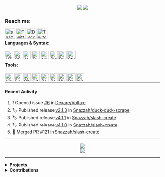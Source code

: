 <div align=center>

[![](https://snazzah.com/i/banner2.png)][website]
![](https://enb1p2fwazcr7bh.m.pipedream.net)
  
</div>

[website]: https://snazzah.com/
[twitter]: https://twitter.com/Snazzah
[discord]: https://snaz.in/discord
[twitch]: https://twitch.tv/SnazzahGuy


### Reach me:

[<img align="left" alt="snazzah.com" width="32px" src="https://api.iconify.design/bi:globe.svg?color=%23e84118&height=32" />][website]
[<img align="left" alt="Twitter" width="32px" src="https://api.iconify.design/simple-icons:twitter.svg?color=%23e84118&height=32" />][twitter]
[<img align="left" alt="Discord" width="32px" src="https://api.iconify.design/simple-icons:discord.svg?color=%23e84118&height=32" />][discord]
[<img align="left" alt="Twitch" width="32px" src="https://api.iconify.design/simple-icons:twitch.svg?color=%23e84118&height=32" />][twitch]

<br />

#### Languages & Syntax:
<img align="left" alt="HTML5" width="26px" src="https://api.iconify.design/simple-icons:html5.svg?color=%23c23616&height=26" />
<img align="left" alt="CSS3" width="26px" src="https://api.iconify.design/simple-icons:css3.svg?color=%23c23616&height=26" />
<img align="left" alt="JavaScript" width="26px" src="https://api.iconify.design/simple-icons:javascript.svg?color=%23c23616&height=26" />
<img align="left" alt="TypeScript" width="26px" src="https://api.iconify.design/simple-icons:typescript.svg?color=%23c23616&height=26" />
<img align="left" alt="Node.js" width="26px" src="https://api.iconify.design/simple-icons:node-dot-js.svg?color=%23c23616&height=26" />
<img align="left" alt="Python" width="26px" src="https://api.iconify.design/simple-icons:python.svg?color=%23c23616&height=26" />
<img align="left" alt="Ruby" width="26px" src="https://api.iconify.design/simple-icons:ruby.svg?color=%23c23616&height=26" />
<img align="left" alt="Stylus" width="26px" src="https://api.iconify.design/simple-icons:stylus.svg?color=%23c23616&height=26" />

<br />

#### Tools:
<img align="left" alt="Visual Studio Code" width="26px" src="https://api.iconify.design/simple-icons:visualstudiocode.svg?color=%23c23616&height=26" />
<img align="left" alt="Sublime Text" width="26px" src="https://api.iconify.design/simple-icons:sublimetext.svg?color=%23c23616&height=26" />
<img align="left" alt="Git" width="26px" src="https://api.iconify.design/simple-icons:git.svg?color=%23c23616&height=26" />
<img align="left" alt="GitHub" width="26px" src="https://api.iconify.design/simple-icons:github.svg?color=%23c23616&height=26" />
<img align="left" alt="PostgreSQL" width="26px" src="https://api.iconify.design/simple-icons:postgresql.svg?color=%23c23616&height=26" />
<img align="left" alt="Redis" width="26px" src="https://api.iconify.design/simple-icons:redis.svg?color=%23c23616&height=26" />
<img align="left" alt="Vue" width="26px" src="https://api.iconify.design/simple-icons:vue-dot-js.svg?color=%23c23616&height=26" />
<img align="left" alt="React" width="26px" src="https://api.iconify.design/akar-icons:react-fill.svg?color=%23c23616&height=26" />
<img align="left" alt="NGINX" width="26px" src="https://api.iconify.design/cib:nginx.svg?color=%23c23616&height=26" />

<br />

---

####  Recent Activity

<!--START_SECTION:activity-->
1. ❗️ Opened issue [#6](https://github.com/Dexare/Voltare/issues/6) in [Dexare/Voltare](https://github.com/Dexare/Voltare)
2. 🏷️ Published release [v2.1.3](https://github.com/Snazzah/duck-duck-scrape/releases/tag/v2.1.3) in [Snazzah/duck-duck-scrape](https://github.com/Snazzah/duck-duck-scrape)
3. 🏷️ Published release [v4.1.1](https://github.com/Snazzah/slash-create/releases/tag/v4.1.1) in [Snazzah/slash-create](https://github.com/Snazzah/slash-create)
4. 🏷️ Published release [v4.1.0](https://github.com/Snazzah/slash-create/releases/tag/v4.1.0) in [Snazzah/slash-create](https://github.com/Snazzah/slash-create)
5. 🎉 Merged PR [#121](https://github.com/Snazzah/slash-create/pull/121) in [Snazzah/slash-create](https://github.com/Snazzah/slash-create)
<!--END_SECTION:activity-->

---

<div align="center">
  <img align="center" src="https://github-readme-stats.vercel.app/api?username=Snazzah&show_icons=true&count_private=true&hide_border=true&icon_color=fff&bg_color=852121&title_color=fff&text_color=fff" />
</div>
<div align="center">
  <a href="https://wakatime.com/@Snazzah">
    <img align="center" src="https://github-readme-stats.vercel.app/api/wakatime?username=Snazzah&layout=compact&custom_title=Weekly%20Development%20Breakdown&hide_border=true&icon_color=fff&bg_color=852121&title_color=fff&text_color=fff" />
  </a>
</div>

---

<details>
  <summary><b>Projects</b></summary><br />

[![](https://github-readme-stats.vercel.app/api/pin/?username=Snazzah&repo=SublimeDiscordRP)](https://github.com/Snazzah/SublimeDiscordRP)

[![](https://github-readme-stats.vercel.app/api/pin/?username=dbots-pkg&repo=dbots.js&show_owner=true)](https://github.com/dbots-pkg/dbots.js)

[![](https://github-readme-stats.vercel.app/api/pin/?username=Snazzah&repo=HotImage)](https://github.com/Snazzah/HotImage)

[![](https://github-readme-stats.vercel.app/api/pin/?username=trello-talk&repo=Taco&show_owner=true)](https://github.com/trello-talk/Taco)

[![](https://github-readme-stats.vercel.app/api/pin/?username=Snazzah&repo=MediaSessionMaster)](https://github.com/Snazzah/MediaSessionMaster)

[![](https://github-readme-stats.vercel.app/api/pin/?username=Snazzah&repo=Lightcord)](https://github.com/Snazzah/Lightcord)

[![](https://github-readme-stats.vercel.app/api/pin/?username=Snazzah&repo=slash-create)](https://github.com/Snazzah/slash-create)

</details>

<details>
  <summary><b>Contributions</b></summary><br />

[![](https://github-readme-stats.vercel.app/api/pin/?username=discordjs&repo=discord.js)](https://github.com/discordjs/discord.js)

[![](https://github-readme-stats.vercel.app/api/pin/?username=AlexFlipnote&repo=Modesta&show_owner=true)](https://github.com/AlexFlipnote/Modesta)

[![](https://github-readme-stats.vercel.app/api/pin/?username=discordrb&repo=discordrb)](https://github.com/discordrb/discordrb)

[![](https://github-readme-stats.vercel.app/api/pin/?username=Terminal&repo=botlist-servers&show_owner=true)](https://github.com/Terminal/botlist-servers)

[![](https://github-readme-stats.vercel.app/api/pin/?username=abalabahaha&repo=eris)](https://github.com/abalabahaha/eris)

</details>
